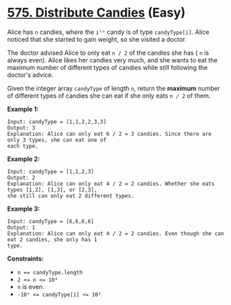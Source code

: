 # [575. Distribute Candies][link] (Easy)

[link]: https://leetcode.cn/problems/distribute-candies/

Alice has `n` candies, where the `iᵗʰ` candy is of type `candyType[i]`. Alice noticed that she
started to gain weight, so she visited a doctor.

The doctor advised Alice to only eat `n / 2` of the candies she has ( `n` is always even). Alice
likes her candies very much, and she wants to eat the maximum number of different types of candies
while still following the doctor's advice.

Given the integer array `candyType` of length `n`, return the **maximum** number of different types
of candies she can eat if she only eats  `n / 2` of them.

**Example 1:**

```
Input: candyType = [1,1,2,2,3,3]
Output: 3
Explanation: Alice can only eat 6 / 2 = 3 candies. Since there are only 3 types, she can eat one of
each type.
```

**Example 2:**

```
Input: candyType = [1,1,2,3]
Output: 2
Explanation: Alice can only eat 4 / 2 = 2 candies. Whether she eats types [1,2], [1,3], or [2,3],
she still can only eat 2 different types.
```

**Example 3:**

```
Input: candyType = [6,6,6,6]
Output: 1
Explanation: Alice can only eat 4 / 2 = 2 candies. Even though she can eat 2 candies, she only has 1
type.
```

**Constraints:**

- `n == candyType.length`
- `2 <= n <= 10⁴`
- `n` is even.
- `-10⁵ <= candyType[i] <= 10⁵`
